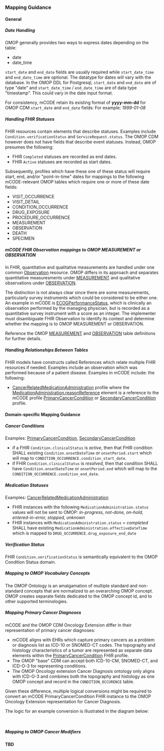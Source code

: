 ### Mapping Guidance

#### General

##### Date Handling
OMOP generally provides two ways to express dates depending on the table:
* date
* date_time 

`start_date` and `end_date` fields are usually required while `start_date_time` and `end_date_time` are optional. 
The datatype for dates will vary with the database. In the OMOP DDL for Postgresql, `start_date` and `end_date` are of type "date" and `start_date_time` / `end_date_time` are of data type "timestamp". This could vary in the date input format.

For consistency, mCODE retain its existing format of **yyyy-mm-dd** for OMOP CDM `start_date` and `end_date` fields:
For example: _1999-01-08_

##### Handling FHIR Statuses

FHIR resources contain elements that describe statuses. Examples include `Condition.verificationStatus` and `ServiceRequest.status`. The OMOP CDM however does not have fields that describe event statuses. Instead, OMOP presumes the following:

* FHIR `Completed` statuses are recorded as end dates.
* FHIR `Active` statuses are recorded as start dates.

Subsequently, profiles which have these one of these status will require start, end, and/or "point-in-time" dates for mappings to the following mCODE-relevant OMOP tables which require one or more of these date fields:

* VISIT_OCCURRENCE
* VISIT_DETAIL
* CONDITION_OCCURRENCE
* DRUG_EXPOSURE
* PROCEDURE_OCCURRENCE
* MEASUREMENT
* OBSERVATION
* DEATH
* SPECIMEN

##### mCODE FHIR Observation mappings to OMOP MEASUREMENT or OBSERVATION

In FHIR, quantitative and qualitative measurements are handled under one common [Observation](https://www.hl7.org/fhir/observation.html) resource. OMOP differs in its approach and separates quantitative measuresments under [MEASUREMENT](https://ohdsi.github.io/CommonDataModel/cdm54.html#MEASUREMENT) and qualitative observations under [OBSERVATION](https://ohdsi.github.io/CommonDataModel/cdm54.html#OBSERVATION).

The distinction is not always clear since there are some measurements, particularly survey instruments which could be considered to be either one. An example in mCODE is [ECOGPerformanceStatus](http://hl7.org/fhir/us/mcode/StructureDefinition-mcode-ecog-performance-status.html), which is clinically an observation performed by the managing physician, but is recorded as a quantitative survey instrument with a score as an integer.
The implementer must disambiguate FHIR Observation to identify its context and determine whether the mapping is to OMOP MEASUREMENT or OBSERVATION. 

Reference the OMOP [MEASUREMENT](https://ohdsi.github.io/CommonDataModel/cdm54.html#MEASUREMENT) and [OBSERVATION](https://ohdsi.github.io/CommonDataModel/cdm54.html#OBSERVATION) table definitions for further details.

##### Handling Relationships Between Tables

FHIR models have constructs called References which relate multiple FHIR resources if needed. Examples include an observation which was performed because of a patient disease. Examples in mCODE include:  the following:

* [CancerRelatedMedicationAdministration](http://hl7.org/fhir/us/mcode/StructureDefinition-mcode-cancer-related-medication-administration.html) profile where the [MedicationAdministration.reasonReference](http://hl7.org/fhir/us/mcode/StructureDefinition-mcode-cancer-related-medication-administration-definitions.html#MedicationAdministration.reasonReference) element is a reference to the mCODE profile [PrimaryCancerCondition](http://hl7.org/fhir/us/mcode/StructureDefinition-mcode-primary-cancer-condition.html) or [SecondaryCancerCondition](http://hl7.org/fhir/us/mcode/StructureDefinition-mcode-secondary-cancer-condition.html) profile.



#### Domain-specific Mapping Guidance

##### Cancer Conditions

Examples: [PrimaryCancerCondition](http://hl7.org/fhir/us/mcode/StructureDefinition-mcode-primary-cancer-condition.html), [SecondaryCancerCondition](http://hl7.org/fhir/us/mcode/StructureDefinition-mcode-secondary-cancer-condition.html)

* if a FHIR `Condition.clinicalStatus` is _active_, then that FHIR condition SHALL existing `Condition.onsetDateTime` or `onsetPeriod.start` which will map to `CONDITION_OCCURRENCE.condition_start_date`.
* if FHIR `Condition.clinicalStatus` is _resolved_, then that condition SHALL have `Condition.onsetDateTime` or `onsetPeriod.end` which will map to the `CONDITION_OCCURRENCE.condition_end_date`.

##### Medication Statuses

Examples: [CancerRelatedMedicationAdministration](http://hl7.org/fhir/us/mcode/StructureDefinition-mcode-cancer-related-medication-administration.html)

* FHIR instances with the following `MedicationAdministration.status` values will not be sent to OMOP: _in-progress, not-done, on-hold, entered-in-error, stopped, unknown_
* FHIR instances with `MedicationAdministration.status` = _completed_ SHALL have existing `MedicationAdministration.effectiveDateTime` which is mapped to `DRUG_OCCURRENCE.drug_exposure_end_date`

##### Verification Status

FHIR `Condition.verificationStatus` is semantically equivalent to the OMOP Condition Status domain. 

##### Mapping to OMOP Vocabulary Concepts

The OMOP Ontology is an amalgamation of multiple standard and non-standard concepts that are normalized to an overarching OMOP concept. OMOP creates separate fields dedicated to the OMOP concept id, and to other supported terminologies.

##### Mapping Primary Cancer Diagnoses

mCODE and the OMOP CDM Oncology Extension differ in their representation of primary cancer diagnoses:

* mCODE aligns with EHRs which capture primary cancers as a problem or diagnosis list as ICD-10 or SNOMED-CT codes. The topography and histology characteristics of a tumor are represented as separate data elements within the [PrimaryCancerCondition](http://hl7.org/fhir/us/mcode/StructureDefinition-mcode-primary-cancer-condition.html) FHIR profile.
* The OMOP "base" CDM can accept both ICD-10-CM, SNOMED-CT, and ICD-O-3 for representing conditions.
* The OMOP Oncology extension Cancer Diagnosis ontology only aligns with ICD-O-3 and combines both the topography and histology as one OMOP concept and record in the `CONDITION_OCCURENCE` table.

Given these difference, multiple logical conversions might be required to convert an mCODE PrimaryCancerCondition FHIR instance to the OMOP Oncology Extension representation for Cancer Diagnosis. 

The logic for an example conversion is illustrated in the diagram below:

<object data="mCODE-OMOP-PrimaryCancerConditionVocab.svg" type="image/svg+xml"></object>
<br/>

##### Mapping to OMOP Cancer Modifiers

**TBD**

